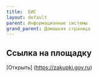```yaml
---
title:  ЕИС
layout: default
parent: Информационные системы
grand_parent: Домашняя страница
---
```


## Ссылка на площадку

[Открыть] (https://zakupki.gov.ru)